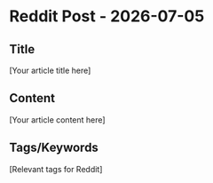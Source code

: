 # Reddit Post - 2026-07-05

## Title
[Your article title here]

## Content
[Your article content here]

## Tags/Keywords
[Relevant tags for Reddit]
